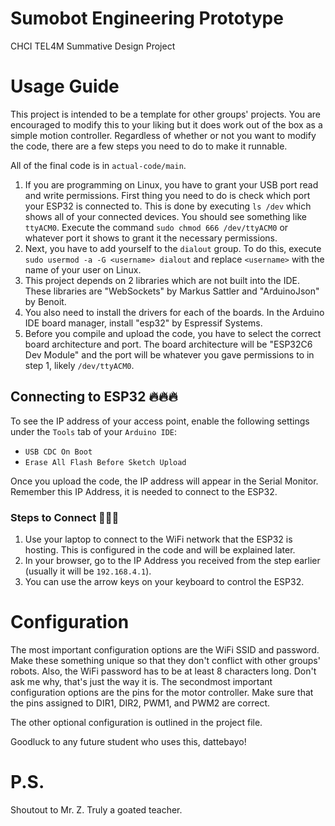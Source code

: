# Sumobot Engineering Prototype
CHCI TEL4M Summative Design Project

# Usage Guide
This project is intended to be a template for other groups' projects. You are encouraged to modify this to your liking but it does work out of the box as a simple motion controller. Regardless of whether or not you want to modify the code, there are a few steps you need to do to make it runnable.

All of the final code is in `actual-code/main`.

1. If you are programming on Linux, you have to grant your USB port read and write permissions. First thing you need to do is check which port your ESP32 is connected to. This is done by executing `ls /dev` which shows all of your connected devices. You should see something like `ttyACM0`. Execute the command `sudo chmod 666 /dev/ttyACM0` or whatever port it shows to grant it the necessary permissions.
2. Next, you have to add yourself to the `dialout` group. To do this, execute `sudo usermod -a -G <username> dialout` and replace `<username>` with the name of your user on Linux.
3. This project depends on 2 libraries which are not built into the IDE. These libraries are "WebSockets" by Markus Sattler and "ArduinoJson" by Benoit.
4. You also need to install the drivers for each of the boards. In the Arduino IDE board manager, install "esp32" by Espressif Systems.
5. Before you compile and upload the code, you have to select the correct board architecture and port. The board architecture will be "ESP32C6 Dev Module" and the port will be whatever you gave permissions to in step 1, likely `/dev/ttyACM0`.

## Connecting to ESP32 🔥🔥🔥

To see the IP address of your access point, enable the following settings under the `Tools` tab of your `Arduino IDE`:
- `USB CDC On Boot`
- `Erase All Flash Before Sketch Upload`

Once you upload the code, the IP address will appear in the Serial Monitor. Remember this IP Address, it is needed to connect to the ESP32.

### Steps to Connect 🥶🥶🥶
1. Use your laptop to connect to the WiFi network that the ESP32 is hosting. This is configured in the code and will be explained later.
2. In your browser, go to the IP Address you received from the step earlier (usually it will be `192.168.4.1`).
3. You can use the arrow keys on your keyboard to control the ESP32.

# Configuration
The most important configuration options are the WiFi SSID and password. Make these something unique so that they don't conflict with other groups' robots. Also, the WiFi password has to be at least 8 characters long. Don't ask me why, that's just the way it is. The secondmost important configuration options are the pins for the motor controller. Make sure that the pins assigned to DIR1, DIR2, PWM1, and PWM2 are correct.

The other optional configuration is outlined in the project file.

Goodluck to any future student who uses this, dattebayo!

# P.S.
Shoutout to Mr. Z. Truly a goated teacher.
